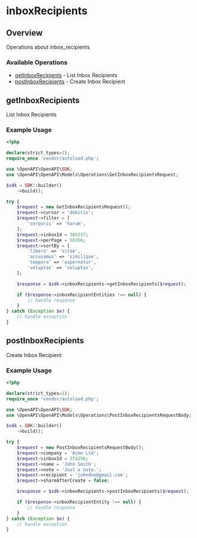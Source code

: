 # inboxRecipients

## Overview

Operations about inbox_recipients

### Available Operations

* [getInboxRecipients](#getinboxrecipients) - List Inbox Recipients
* [postInboxRecipients](#postinboxrecipients) - Create Inbox Recipient

## getInboxRecipients

List Inbox Recipients

### Example Usage

```php
<?php

declare(strict_types=1);
require_once 'vendor/autoload.php';

use \OpenAPI\OpenAPI\SDK;
use \OpenAPI\OpenAPI\Models\Operations\GetInboxRecipientsRequest;

$sdk = SDK::builder()
    ->build();

try {
    $request = new GetInboxRecipientsRequest();
    $request->cursor = 'debitis';
    $request->filter = [
        'corporis' => 'harum',
    ];
    $request->inboxId = 385237;
    $request->perPage = 58356;
    $request->sortBy = [
        'libero' => 'vitae',
        'accusamus' => 'similique',
        'tempora' => 'aspernatur',
        'voluptas' => 'voluptas',
    ];

    $response = $sdk->inboxRecipients->getInboxRecipients($request);

    if ($response->inboxRecipientEntities !== null) {
        // handle response
    }
} catch (Exception $e) {
    // handle exception
}
```

## postInboxRecipients

Create Inbox Recipient

### Example Usage

```php
<?php

declare(strict_types=1);
require_once 'vendor/autoload.php';

use \OpenAPI\OpenAPI\SDK;
use \OpenAPI\OpenAPI\Models\Operations\PostInboxRecipientsRequestBody;

$sdk = SDK::builder()
    ->build();

try {
    $request = new PostInboxRecipientsRequestBody();
    $request->company = 'Acme Ltd';
    $request->inboxId = 374296;
    $request->name = 'John Smith';
    $request->note = 'Just a note.';
    $request->recipient = 'johndoe@gmail.com';
    $request->shareAfterCreate = false;

    $response = $sdk->inboxRecipients->postInboxRecipients($request);

    if ($response->inboxRecipientEntity !== null) {
        // handle response
    }
} catch (Exception $e) {
    // handle exception
}
```
